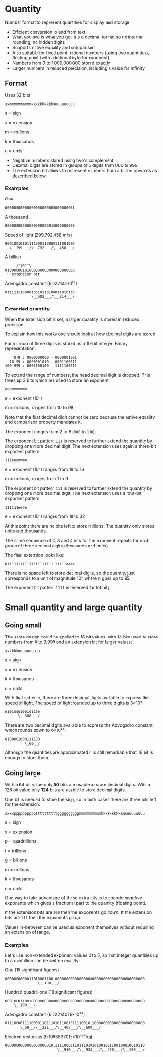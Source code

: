 # Quantity
Number format to represent quantities for display and storage

* Efficient conversion to and from text
* What you see is what you get: it's a decimal format so no internal rounding, no hidden digits
* Supports native equality and comparison
* Also suitable for fixed point, rational numbers (using two quantities), floating point (with additional byte for exponent)
* Numbers from 0 to 1,000,000,000 stored exactly
* Larger numbers in reduced precision, including a value for Infinity

## Format

Uses 32 bits

~~~
sxmmmmmmmmmmkkkkkkkkkkuuuuuuuuuu
~~~

s
  = sign

x
  = extension

m
  = millions

k
  = thousands

u
  = units

* Negative numbers stored using two's complement
* Decimal digits are stored in groups of 3 digits from 000 to 999
* The extension bit allows to represent numbers from a billion onwards as described below

### Examples

One
~~~
00000000000000000000000000000001
~~~

A thousand
~~~
00000000000000000000010000000000
~~~

Speed of light (299,792,458 m/s)
~~~
00010010101111000110000111001010
  \__299___/\__792___/\__458___/
~~~

A billion
~~~
     /¯10¯¯\
01000000101000000000000000000000
 ^ extension bit
~~~

Advogadro constant (6.02214×10²³)
~~~
01111111000010010110100011010110
            \__602___/\__214___/
~~~

### Extended quantity

When the extension bit is set, a larger quantity is stored in reduced precision.

To explain how this works one should look at how decimal digits are stored.

Each group of three digits is stored as a 10-bit integer. Binary representation:

~~~
    0-9 : 0000000000 - 0000001001
  10-99 : 0000001010 - 0001100011
100-999 : 0001100100 - 1111100111
~~~

To extend the range of numbers, the head decimal digit is dropped. This frees up 3 bits which are used to store an exponent:

~~~
eeemmmmmmm
~~~

e
  = exponent (10ⁿ)

m
  = millions, ranges from 10 to 99

Note that the first decimal digit cannot be zero because the native equality and comparison property mandates it.

The exponent ranges from 2 to 8 (`000` to `110`).

The exponent bit pattern `111` is reserved to further extend the quantity by dropping one more decimal digit.
The next extension uses again a three-bit exponent pattern:

~~~
111eeemmmm
~~~

e
  = exponent (10ⁿ) ranges from 10 to 16

m
  = millions, ranges from 1 to 9

The exponent bit pattern `111` is reserved to further extend the quantity by dropping one more decimal digit.
The next extension uses a four-bit exponent pattern:

~~~
111111eeee
~~~

e
  = exponent (10ⁿ) ranges from 18 to 32

At this point there are no bits left to store millions. The quantity only stores units and thousands.

The same sequence of 3, 3 and 4 bits for the exponent repeats for each group of three decimal digits (thousands and units).

The final extension looks like:

~~~
0111111111111111111111111111eeee
~~~

There is no space left to store decimal digits, so the quantity just corresponds to a unit of magnitude 10ⁿ where n goes up to 95.

The exponent bit pattern `1111` is reserved for Infinity.

# Small quantity and large quantity

## Going small

The same design could be applied to 16 bit values, with 14 bits used to store numbers from 0 to 9,999 and an extension bit for larger values:

~~~
sxkkkkuuuuuuuuuu
~~~

s
  = sign

x
  = extension

k
  = thousands

u
  = units

With that scheme, there are three decimal digits avalable to express the speed of light. The speed of light rounded up to three digits is 3×10⁸:

~~~
0101000100101100
      \__300___/
~~~

There are two decimal digits available to express the Advogadro constant which rounds down to 6×10²³:

~~~
0100001000111100
         \_60__/
~~~

Although the quantities are approximated it is still remarkable that 16 bit is enough to store them.

## Going large

With a 64 bit value only **60** bits are usable to store decimal digits. With a 128 bit value only **124** bits are usable to store decimal digits.

One bit is needed to store the sign, so in both cases there are three bits left for the extension:

~~~
sxxxppppppppppttttttttttggggggggggmmmmmmmmmmkkkkkkkkkkuuuuuuuuuu
~~~

s
  = sign
  
x
  = extension

p
  = quadrillions

t
  = trillions

g
  = billions

m
  = millions

k
  = thousands

u
  = units

One way to take advantage of these extra bits is to encode _negative_ exponents which gives a fractional part to the quantity (floating point).

If the extension bits are `000` then the exponents go _down_. If the extension bits are `111` then the exponents go _up_.

Values in-between can be used as exponent themselves without requiring an extension of range.

### Examples

Let's use non-extended exponent values 0 to 5, so that integer quantities up to a quintillion can be written exactly:

One (15 significant figures)
~~~
0000000000011010001100100000000000000000000000000000000000000000
               \__100___/
~~~

Hundred quadrillions (18 significant figures)
~~~
0001000110010000000000000000000000000000000000000000000000000000
    \__100___/
~~~

Advogadro constant (6.02214076×10²³)
~~~
0111000011110000110111010110010111100101100000000000000000000000
       \_60__/\__221___/\__407___/\__600___/
~~~

Electron rest mass (9.1093837015×10⁻³¹ kg)
~~~
0000000000000000000010111110001110111010101001011100100010010110
                        \__910___/\__938___/\__370___/\__150___/
~~~
